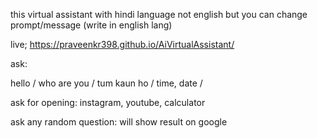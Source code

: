 this virtual assistant with hindi language not english  but you can change prompt/message (write in english lang)

live;  https://praveenkr398.github.io/AiVirtualAssistant/


ask: 

hello /
who are you /
tum kaun ho /
time, date /

ask for opening: instagram, youtube, calculator 

ask any random question: will show result on google
